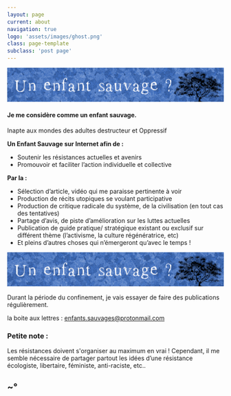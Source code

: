 ```yaml
---
layout: page
current: about
navigation: true
logo: 'assets/images/ghost.png'
class: page-template
subclass: 'post page'
---
```


![Page](/assets/images/bandeau_min.png)

#### Je me considère comme un enfant sauvage.

Inapte aux mondes des adultes destructeur et Oppressif

**Un Enfant Sauvage sur Internet afin de :**

* Soutenir les résistances actuelles et avenirs
* Promouvoir et faciliter l’action individuelle et collective

**Par la :**

* Sélection d’article, vidéo qui me paraisse pertinente à voir
* Production de récits utopiques se voulant participative
* Production de critique radicale du système, de la civilisation (en tout cas des tentatives)
* Partage d’avis, de piste d’amélioration sur les luttes actuelles
* Publication de guide pratique/ stratégique existant ou exclusif sur différent thème (l’activisme, la culture régénératrice, etc)
* Et pleins d’autres choses qui n’émergeront qu’avec le temps !

![Page](/assets/images/bandeau_min.png)

Durant la période du confinement, je vais essayer de faire des publications régulièrement. 

la boite aux lettres : enfants.sauvages@protonmail.com

### Petite note :
Les résistances doivent s'organiser au maximum en vrai !
Cependant,
il me semble nécessaire de partager partout les idées d’une résistance écologiste, libertaire, féministe, anti-raciste, etc..

## ~°
